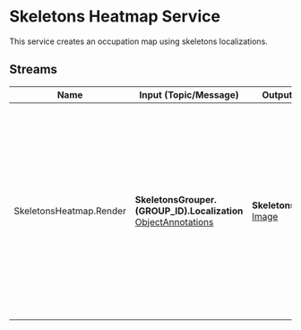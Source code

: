 Skeletons Heatmap Service
===

This service creates an occupation map using skeletons localizations.

Streams
---
| Name | Input (Topic/Message) | Output (Topic/Message) | Description | 
| ---- | --------------------- | ---------------------- | ----------- |
| SkeletonsHeatmap.Render | **SkeletonsGrouper.(GROUP_ID).Localization** [ObjectAnnotations] | **SkeletonsHeatmap.Rendered** [Image] | Uses localizations published by [SkeletonsGrouper](https://github.com/labviros/is-skeletons-grouper) service to create an image with an occupation map. This map consists in an two-dimensional histogram of joints localizations. Visit the [configuration file](https://github.com/labviros/is-skeletons-heatmap/blob/master/src/is/conf/options.proto) to see all available parameters used to configure this service.|


[Image]: https://github.com/labviros/is-msgs/blob/modern-cmake/docs/README.md#is.vision.Image
[ObjectAnnotations]: https://github.com/labviros/is-msgs/tree/v1.1.8/docs#is.vision.ObjectAnnotations
